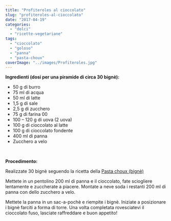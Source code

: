 ```yaml
---
title: "Profiteroles al cioccolato"
slug: "profiteroles-al-cioccolato"
date: "2017-04-19"
categories: 
  - "dolci"
  - "ricette-vegetariane"
tags: 
  - "cioccolato"
  - "goloso"
  - "panna"
  - "pasta-choux"
coverImage: "../images/Profiteroles.jpg"
---
```


**Ingredienti (dosi per una piramide di circa 30 bignè):**

- 50 g di burro
- 75 ml di acqua
- 50 ml di latte
- 1,5 g di sale
- 2,5 g di zucchero
- 75 g di farina 00
- 100 – 120 g di uova (2 uova)
- 100 g di cioccolato al latte
- 100 g di cioccolato fondente
- 400 ml di panna
- Zucchero a velo

 

**Procedimento:**

Realizzate 30 bignè seguendo la ricetta della [Pasta choux (bignè)](https://cucinadalnord.it/pasta-choux/)

Mettete in un pentolino 200 ml di panna e il cioccolato, fate sciogliere lentamente e zuccherate a piacere. Montate a neve soda i restanti 200 ml di panna con dello zucchero a velo.

Mettete la panna in un sac-a-pochè e riempite i bignè. Iniziate a posizionare i bignè farciti a forma di torre. Una volta completata rovesciatevi il cioccolato fuso, lasciate raffreddare e buon appetito!

